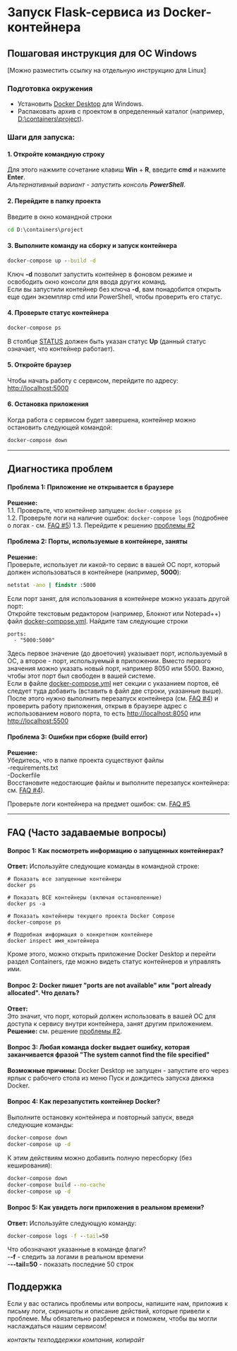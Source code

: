 # Запуск Flask-сервиса из Docker-контейнера
## Пошаговая инструкция для ОС Windows
[Можно разместить ссылку на отдельную инструкцию для Linux]

### Подготовка окружения
- Установить [Docker Desktop](https://www.docker.com/products/docker-desktop/) для Windows.  
- Распаковать архив с проектом в определенный каталог (например, <ins>D:\containers\project</ins>).   
### Шаги для запуска:
#### 1. Откройте командную строку ####  
Для этого нажмите сочетание клавиш **Win** + **R**, введите **cmd** и нажмите **Enter**.  
*Альтернативный вариант - запустить консоль **PowerShell***.

#### 2. Перейдите в папку проекта ####
Введите в окно командной строки
```cmd
cd D:\containers\project
```
#### 3. Выполните команду на сборку и запуск контейнера ####  
```cmd
docker-compose up --build -d
```  
Ключ **-d** позволит запустить контейнер в фоновом режиме и освободить окно консоли для ввода других команд.  
Если вы запустили контейнер без ключа **-d**, вам понадобится открыть еще один экземпляр cmd или PowerShell, чтобы проверить его статус.  

#### 4. Проверьте статус контейнера ####  
```cmd
docker-compose ps
```
В столбце <ins>STATUS</ins> должен быть указан статус **Up** (данный статус означает, что контейнер работает). 

#### 5. Откройте браузер ####  
Чтобы начать работу с сервисом, перейдите по адресу: <http://localhost:5000>  

#### 6. Остановка приложения ####  
Когда работа с сервисом будет завершена, контейнер можно остановить следующей командой:  
```cmd
docker-compose down
```  
-------  
## Диагностика проблем ##
#### Проблема 1: Приложение не открывается в браузере ####  
**Решение:**  
1.1. Проверьте, что контейнер запущен: ```docker-compose ps```  
1.2. Проверьте логи на наличие ошибок: ```docker-compose logs``` (подробнее о логах - см. [FAQ #5](#вопрос-5-как-увидеть-логи-приложения-в-реальном-времени)) 
1.3. Перейдите к решению [проблемы #2](#проблема-2-порты-используемые-в-приложении-заняты)

#### Проблема 2: Порты, используемые в контейнере, заняты ####
**Решение:**  
Проверьте, использует ли какой-то сервис в вашей ОС порт, который должен использоваться в контейнере (например, **5000**):  
```cmd
netstat -ano | findstr :5000
```

Если порт занят, для использования в контейнере можно указать другой порт:  
Откройте текстовым редактором (например, Блокнот или Notepad++) файл <ins>docker-compose.yml</ins>. Найдите там следующие строки
```
ports:
  - "5000:5000" 
```  
Здесь первое значение (до двоеточия) указывает порт, используемый в ОС, а второе - порт, используемый в приложении. Вместо первого значения можно указать новый порт, например 8050 или 5500. Важно, чтобы этот порт был свободен в вашей системе.  
Если в файле <ins>docker-compose.yml</ins> нет секции с указанием портов, её следует туда добавить (вставить в файл две строки, указанные выше).  
После этого нужно выполнить перезапуск контейнера (см. [FAQ #4](#вопрос-4-как-перезапустить-контейнер-docker)) и проверить работу приложения, открыв в браузере адрес с использованием нового порта, то есть <http://localhost:8050> или <http://localhost:5500>  

#### Проблема 3: Ошибки при сборке (build error) ####
**Решение:**  
Убедитесь, что в папке проекта существуют файлы  
-requirements.txt  
-Dockerfile  
Восстановите недостающие файлы и выполните перезапуск контейнера: см. [FAQ #4](#вопрос-4-как-перезапустить-контейнер-docker)).  

Проверьте логи контейнера на предмет ошибок: см. [FAQ #5](#вопрос-5-как-увидеть-логи-приложения-в-реальном-времени)

------

## FAQ (Часто задаваемые вопросы) ##
#### Вопрос 1: Как посмотреть информацию о запущенных контейнерах? ####  
**Ответ:** Используйте следующие команды в командной строке:  
```
# Показать все запущенные контейнеры
docker ps

# Показать ВСЕ контейнеры (включая остановленные)
docker ps -a

# Показать контейнеры текущего проекта Docker Compose
docker-compose ps

# Подробная информация о конкретном контейнере
docker inspect имя_контейнера
```  
Кроме этого, можно открыть приложение Docker Desktop и перейти раздел Containers, где можно видеть статус контейнеров и управлять ими.  

#### Вопрос 2: Docker пишет "ports are not available" или "port already allocated". Что делать? ####  
**Ответ:**  
Это значит, что порт, который должен использовать в вашей ОС для доступа к сервису внутри контейнера, занят другим приложением.  
**Решение:** см. решение [проблемы #2](#проблема-2-порты-используемые-в-приложении-заняты).

#### Вопрос 3: Любая команда docker выдает ошибку, которая заканчивается фразой "The system cannot find the file specified" ####   
**Возможные причины:**
Docker Desktop не запущен - запустите его через ярлык с рабочего стола из меню Пуск и дождитесь запуска движка Docker.

#### Вопрос 4: Как перезапустить контейнер Docker? ####
Выполните остановку контейнера и повторный запуск, введя следующие команды:  
```cmd
docker-compose down
docker-compose up -d
```

К этим действиям можно добавить полную пересборку (без кеширования):  
```cmd
docker-compose down
docker-compose build --no-cache
docker-compose up -d
```

#### Вопрос 5: Как увидеть логи приложения в реальном времени? ####
**Ответ:**
Используйте следующую команду:
```cmd
docker-compose logs -f --tail=50
``` 
Что обозначают указанные в команде флаги?  
-**-f** - следить за логами в реальном времени  
-**--tail=50** - показать последние 50 строк  

## Поддержка ##
Если у вас остались проблемы или вопросы, напишите нам, приложив к письму логи, скриншоты и описание действий, которые привели к проблеме. 
Мы обязательно разберемся и поможем, чтобы вы могли наслаждаться нашим сервисом!


*контакты техподдержки*
*компания, копирайт*
